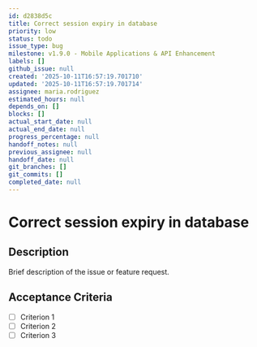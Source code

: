 ```yaml
---
id: d2838d5c
title: Correct session expiry in database
priority: low
status: todo
issue_type: bug
milestone: v1.9.0 - Mobile Applications & API Enhancement
labels: []
github_issue: null
created: '2025-10-11T16:57:19.701710'
updated: '2025-10-11T16:57:19.701714'
assignee: maria.rodriguez
estimated_hours: null
depends_on: []
blocks: []
actual_start_date: null
actual_end_date: null
progress_percentage: null
handoff_notes: null
previous_assignee: null
handoff_date: null
git_branches: []
git_commits: []
completed_date: null
---
```


# Correct session expiry in database

## Description

Brief description of the issue or feature request.

## Acceptance Criteria

- [ ] Criterion 1
- [ ] Criterion 2
- [ ] Criterion 3